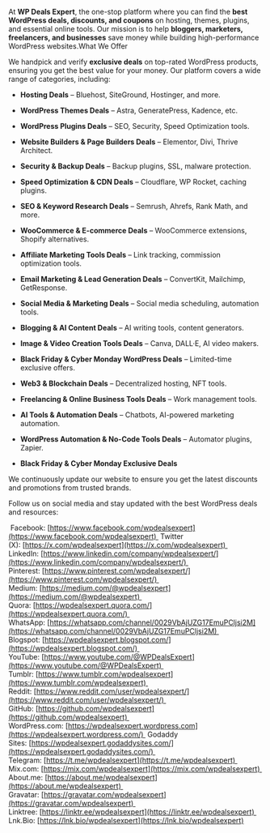 At **WP Deals Expert**, the one-stop platform where you can find the **best WordPress deals, discounts, and coupons** on hosting, themes, plugins, and essential online tools. Our mission is to help **bloggers, marketers, freelancers, and businesses** save money while building high-performance WordPress websites.What We Offer

We handpick and verify **exclusive deals** on top-rated WordPress products, ensuring you get the best value for your money. Our platform covers a wide range of categories, including:

*   **Hosting Deals** – Bluehost, SiteGround, Hostinger, and more.
    
*   **WordPress Themes Deals** – Astra, GeneratePress, Kadence, etc.
    
*   **WordPress Plugins Deals** – SEO, Security, Speed Optimization tools.
    
*   **Website Builders & Page Builders Deals** – Elementor, Divi, Thrive Architect.
    
*   **Security & Backup Deals** – Backup plugins, SSL, malware protection.
    
*   **Speed Optimization & CDN Deals** – Cloudflare, WP Rocket, caching plugins.
    
*   **SEO & Keyword Research Deals** – Semrush, Ahrefs, Rank Math, and more.
    
*   **WooCommerce & E-commerce Deals** – WooCommerce extensions, Shopify alternatives.
    
*   **Affiliate Marketing Tools Deals** – Link tracking, commission optimization tools.
    
*   **Email Marketing & Lead Generation Deals** – ConvertKit, Mailchimp, GetResponse.
    
*   **Social Media & Marketing Deals** – Social media scheduling, automation tools.
    
*   **Blogging & AI Content Deals** – AI writing tools, content generators.
    
*   **Image & Video Creation Tools Deals** – Canva, DALL·E, AI video makers.
    
*   **Black Friday & Cyber Monday WordPress Deals** – Limited-time exclusive offers.
    
*   **Web3 & Blockchain Deals** – Decentralized hosting, NFT tools.
    
*   **Freelancing & Online Business Tools Deals** – Work management tools.
    
*   **AI Tools & Automation Deals** – Chatbots, AI-powered marketing automation.
    
*   **WordPress Automation & No-Code Tools Deals** – Automator plugins, Zapier.
    
*   **Black Friday & Cyber Monday Exclusive Deals**
    

We continuously update our website to ensure you get the latest discounts and promotions from trusted brands.

Follow us on social media and stay updated with the best WordPress deals and resources:

 Facebook: [https://www.facebook.com/wpdealsexpert](https://www.facebook.com/wpdealsexpert) 
 Twitter (X): [https://x.com/wpdealsexpert](https://x.com/wpdealsexpert) 
 LinkedIn: [https://www.linkedin.com/company/wpdealsexpert/](https://www.linkedin.com/company/wpdealsexpert/) 
 Pinterest: [https://www.pinterest.com/wpdealsexpert/](https://www.pinterest.com/wpdealsexpert/) 
 Medium: [https://medium.com/@wpdealsexpert](https://medium.com/@wpdealsexpert) 
 Quora: [https://wpdealsexpert.quora.com/](https://wpdealsexpert.quora.com/) 
 WhatsApp: [https://whatsapp.com/channel/0029VbAjUZG17EmuPCljsi2M](https://whatsapp.com/channel/0029VbAjUZG17EmuPCljsi2M) 
 Blogspot: [https://wpdealsexpert.blogspot.com/](https://wpdealsexpert.blogspot.com/) 
 YouTube: [https://www.youtube.com/@WPDealsExpert](https://www.youtube.com/@WPDealsExpert) 
 Tumblr: [https://www.tumblr.com/wpdealsexpert](https://www.tumblr.com/wpdealsexpert) 
 Reddit: [https://www.reddit.com/user/wpdealsexpert/](https://www.reddit.com/user/wpdealsexpert/) 
 GitHub: [https://github.com/wpdealsexpert](https://github.com/wpdealsexpert) 
 WordPress.com: [https://wpdealsexpert.wordpress.com](https://wpdealsexpert.wordpress.com/) 
 Godaddy Sites: [https://wpdealsexpert.godaddysites.com/](https://wpdealsexpert.godaddysites.com/) 
 Telegram: [https://t.me/wpdealsexpert](https://t.me/wpdealsexpert) 
 Mix.com: [https://mix.com/wpdealsexpert](https://mix.com/wpdealsexpert) 
 About.me: [https://about.me/wpdealsexpert](https://about.me/wpdealsexpert) 
 Gravatar: [https://gravatar.com/wpdealsexpert](https://gravatar.com/wpdealsexpert) 
 Linktree: [https://linktr.ee/wpdealsexpert](https://linktr.ee/wpdealsexpert) 
 Lnk.Bio: [https://lnk.bio/wpdealsexpert](https://lnk.bio/wpdealsexpert)
